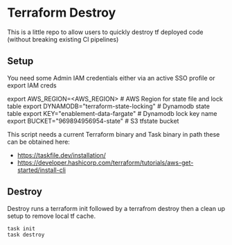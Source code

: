 # Terraform Destroy

This is a little repo to allow users to quickly destroy tf deployed code (without breaking existing CI pipelines)

## Setup

You need some Admin IAM credentials either via an active SSO profile or export IAM creds

export AWS_REGION=<AWS_REGION>            # AWS Region for state file and lock table
export DYNAMODB="terraform-state-locking" # Dynamodb state table
export KEY="enablement-data-fargate"      # Dynamodb lock key name
export BUCKET="969894956954-state"        # S3 tfstate bucket 


This script needs a current Terraform binary and Task binary in path these can be obtained here:
* https://taskfile.dev/installation/
* https://developer.hashicorp.com/terraform/tutorials/aws-get-started/install-cli

## Destroy

Destroy runs a terraform init followed by a terrafrom destroy then a clean up setup to remove local tf cache.

```shell
task init
task destroy
```
